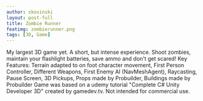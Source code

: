 ```yaml
---
author: skosinski
layout: post-full
title: Zombie Runner
featimg: zombierunner.png
tags: [3D, Game]
---
```


My largest 3D game yet. A short, but intense experience. Shoot zombies, maintain your flashlight batteries, save ammo and don't get scared!
Key Features: Terrain adapted to on foot character movement, First Person Controller, Different Weapons, First Enemy AI (NavMeshAgent), Raycasting, Pause Screen, 3D Pickups, Props made by Probuilder, Buildings made by Probuilder
Game was based on a udemy tutorial "Complete C# Unity Developer 3D" created by gamedev.tv.
Not intended for commercial use.